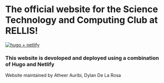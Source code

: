  # The official website for the Science Technology and Computing Club at RELLIS!
 
 [![hugo + netlify](https://res.cloudinary.com/dzkoxrsdj/image/upload/v1656562989/template_1_edyp8b.png)](https://ntl.fyi/3P9w1mr)

### This website is devoloped and deployed using a combination of Hugo and Netlify   

Website maintained by Atheer Auribi, Dylan De La Rosa
